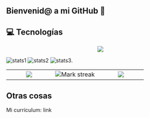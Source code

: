 ## Bienvenid@ a mi GitHub 👋



## 💻 Tecnologías
<p align="center">
  <a href="https://skillicons.dev">
    <img src="https://skillicons.dev/icons?i=git,css,github,html,java,js,linux,mysql,react,ts,vscode,kubernetes&perline=14" />
  </a>
</p>

![stats1](https://github-readme-stats.vercel.app/api/top-langs/?username=Fernandodg97&layout=compact&dark)
![stats2](https://github-readme-stats.vercel.app/api?username=Fernandodg97&count_private=true)
![stats3](https://github-readme-streak-stats.herokuapp.com/?user=Fernandodg97&hide_border=false).

<!--- stats & Trophy (start) -->
<p align="center">
  <!--- stats (start) -->
<table align="center">
<tr border="none">
<td width="33%" align="center">
  
  <img  align="center"  src="https://github-readme-stats.vercel.app/api?username=Fernandodg97&count_private=true" />
  </td>
<td width="33%" align="center">
  <img  title="🔥 Get streak stats for your profile at git.io/streak-stats" alt="Mark streak" src="https://github-readme-streak-stats.herokuapp.com/?user=Fernandodg97&hide_border=false" /> 
</td>

<td width="33%" align="center">

  <img  align="center"  src="https://github-readme-stats.anuraghazra1.vercel.app/api/top-langs/?username=Fernandodg97&layout=compact&dark"/>
  
  </td>
</tr>
</table>
<!--- stats (end) -->

## Otras cosas

Mi currículum: link
